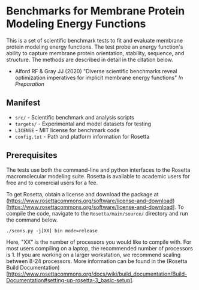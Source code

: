 # Benchmarks for Membrane Protein Modeling Energy Functions

This is a set of scientific benchmark tests to fit and evaluate membrane protein modeling energy functions. The test probe an energy function's ability to capture membrane protein orientation, stability, sequence, and structure. The methods are described in detail in the citation below. 

 - Alford RF & Gray JJ (2020) "Diverse scientific benchmarks reveal optimization imperatives for implicit membrane energy functions" _In Preparation_

## Manifest

 - `src/` - Scientific benchmark and analysis scripts
 - `targets/` - Experimental and model datasets for testing
 - `LICENSE` - MIT license for benchmark code
 - `config.txt` - Path and platform information for Rosetta

## Prerequisites

The tests use both the command-line and python interfaces to the Rosetta macromolecular modeling suite. Rosetta is available to academic users for free and to comercial users for a fee. 

To get Rosetta, obtain a license and download the package at (https://www.rosettacommons.org/software/license-and-download)[https://www.rosettacommons.org/software/license-and-download]. To compile the code, navigate to the `Rosetta/main/source/` directory and run the command below. 

```
./scons.py -j[XX] bin mode=release 
```

Here, "XX" is the number of processors you would like to compile with. For most users compiling on a laptop, the recommended number of processors is 1. If you are working on a larger workstation, we recommend scaling between 8-24 processors. More information can be found in the (Rosetta Build Documentation)[https://www.rosettacommons.org/docs/wiki/build_documentation/Build-Documentation#setting-up-rosetta-3_basic-setup]. 



